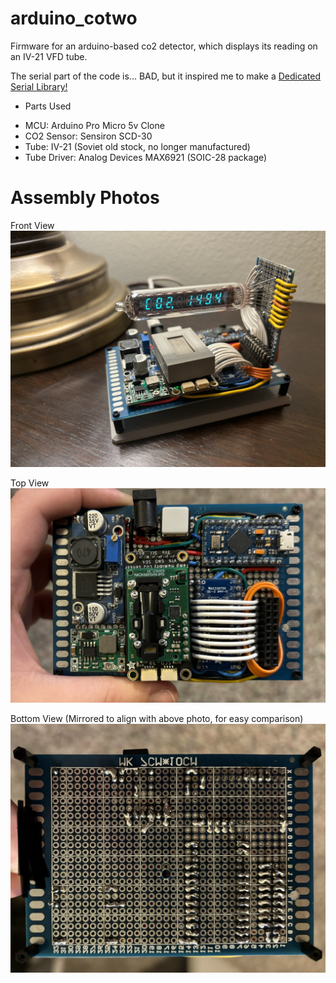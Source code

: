 # arduino_cotwo
Firmware for an arduino-based co2 detector, which displays its reading on an IV-21 VFD tube.

The serial part of the code is... BAD, but it inspired me to make a [Dedicated Serial Library!](https://github.com/timbermonson/arduino_SerialCLI)

* Parts Used
- MCU: Arduino Pro Micro 5v Clone
- CO2 Sensor: Sensiron SCD-30
- Tube: IV-21 (Soviet old stock, no longer manufactured)
- Tube Driver: Analog Devices MAX6921 (SOIC-28 package)

# Assembly Photos
Front View
![Front](https://github.com/timbermonson/arduino_cotwo/blob/main/images/Front.jpg?raw=true)

Top View
![Front](https://github.com/timbermonson/arduino_cotwo/blob/main/images/Top.jpg?raw=true)

Bottom View (Mirrored to align with above photo, for easy comparison)
![Bottom](https://github.com/timbermonson/arduino_cotwo/blob/main/images/Bottom_Mirrored.jpg?raw=true)
